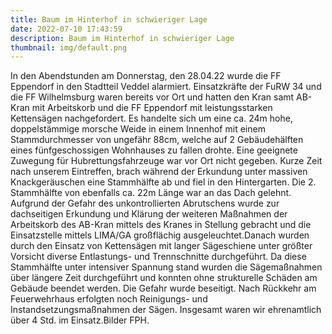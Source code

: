```yaml
---
title: Baum im Hinterhof in schwieriger Lage
date: 2022-07-10 17:43:59
description: Baum im Hinterhof in schwieriger Lage
thumbnail: img/default.png
---
```

In den Abendstunden am Donnerstag, den 28.04.22 wurde die FF Eppendorf in den Stadtteil Veddel alarmiert. Einsatzkräfte der FuRW 34 und die FF Wilhelmsburg waren bereits vor Ort und hatten den Kran samt AB-Kran mit Arbeitskorb und die FF Eppendorf mit leistungsstarken Kettensägen nachgefordert. Es handelte sich um eine ca. 24m hohe, doppelstämmige morsche Weide in einem Innenhof mit einem Stammdurchmesser von ungefähr 88cm, welche auf 2 Gebäudehälften eines fünfgeschossigen Wohnhauses zu fallen drohte. Eine geeignete Zuwegung für Hubrettungsfahrzeuge war vor Ort nicht gegeben. Kurze Zeit nach unserem Eintreffen, brach während der Erkundung unter massiven Knackgeräuschen eine Stammhälfte ab und fiel in den Hintergarten. Die 2. Stammhälfte von ebenfalls ca. 22m Länge war an das Dach gelehnt. Aufgrund der Gefahr des unkontrollierten Abrutschens wurde zur dachseitigen Erkundung und Klärung der weiteren Maßnahmen der Arbeitskorb des AB-Kran mittels des Kranes in Stellung gebracht und die Einsatzstelle mittels LIMA/GA großflächig ausgeleuchtet.Danach wurden durch den Einsatz von Kettensägen mit langer Sägeschiene unter größter Vorsicht diverse Entlastungs- und Trennschnitte durchgeführt. Da diese Stammhälfte unter intensiver Spannung stand wurden die Sägemaßnahmen über längere Zeit durchgeführt und konnten ohne strukturelle Schäden am Gebäude beendet werden. Die Gefahr wurde beseitigt. Nach Rückkehr am Feuerwehrhaus erfolgten noch Reinigungs- und Instandsetzungsmaßnahmen der Sägen. Insgesamt waren wir ehrenamtlich über 4 Std. im Einsatz.Bilder FPH.


